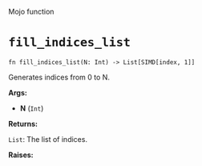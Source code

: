 Mojo function

# `fill_indices_list`

```mojo
fn fill_indices_list(N: Int) -> List[SIMD[index, 1]]
```

Generates indices from 0 to N.

**Args:**

- **N** (`Int`)

**Returns:**

`List`: The list of indices.

**Raises:**

